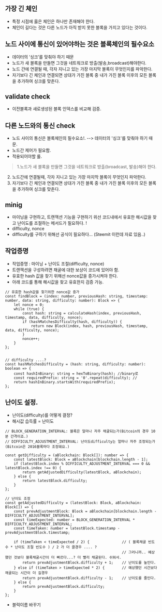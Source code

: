 ## 가장 긴 체인
- 특정 시점에 옳은 체인은 하나만 존재해야 한다. 
- 체인이 길다는 것은 다른 노드가 아직 받지 못한 블록을 가지고 있다는 것이다. 

## 노드 사이에 통신이 있어야하는 것은 블록체인의 필수요소  
- 데이터의 ‘싱크’를 맞춰야 하기 때문
- 노드가 새 블록을 만들면 그것을 네트워크로 방출(발송,broadcast)해야한다.
- 노드 간에 연결될 때, 각자 지니고 있는 가장 마지막 블록이 무엇인지를 파악한다.
- 자기보다 긴 체인과 연결되면 상대가 가진 블록 중 내가 가진 블록 이후의 모든 블록을 추가하여 싱크를 맞춘다. 

## validate check
- 이전블록과 새로생성된 블록 인덱스를 비교해 검증.

## 다른 노드와의 통신 check
- 노드 사이의 통신은 블록체인의 필수요소!. --> 데이터의 '싱크'를 맞춰야 하기 때문.
- 노드간 제어가 필요함.
- 적용되어야할 룰.
> 1.노드가 새 블록을 만들면 그것을 네트워크로 방출(broadcast, 발송)해야 한다.   
 2. 노드간에 연결될때, 각자 지니고 있는 가장 마지막 블록이 무엇인지 파악한다.   
 3. 자기보다 긴 체인과 연결되면 상대가 가진 블록 중 내가 가진 블록 이후의 모든 블록을 추가하여 싱크를 맞춘다.   



## minig
- 마이닝을 구현하고, 트랜잭션 기능을 구현하기 위선 코드내에서 유효한 해시값을 찾고 난이도를 조절하는 메서드가 필요하다. !
- difficulty, nonce
- difficulty를 구하기 위해선 공식이 필요하다... (Steemit 이런데 자료 있음..)

## 작업증명
- 작업증명 : 마이닝 + 난이도 조절(difficulty, nonce)
- 트랜잭션을 구성하려면 채굴에 대한 보상이 코드에 있어야 함.
- 유효한 hash 값을 찾기 위해선 nonce값을 증가시켜야 한다. 
- 아래 코드를 통해 해시값을 찾고 유효한지 검증 가능.

```
// 유효한 hash값을 찾기위한 nonce값 증가
const findBlock = (index: number, previousHash: string, timestamp: number, data: string, difficulty: number): Block => {
    let nonce = 0;
    while (true) {
        const hash: string = calculateHash(index, previousHash, timestamp, data, difficulty, nonce);
        if (hashMatchesDifficulty(hash, difficulty)) {
            return new Block(index, hash, previousHash, timestamp, data, difficulty, nonce);
        }
        nonce++;
    }
};


// difficulty ....?
const hashMatchesDifficulty = (hash: string, difficulty: number): boolean => {
    const hashInBinary: string = hexToBinary(hash); //binary로
    const requiredPrefix: string = '0'.repeat(difficulty); //
    return hashInBinary.startsWith(requiredPrefix);
};
```

## 난이도 설정.
- 난이도(difficulty)를 어떻게 결정?
- 해시값 습득률 = 난이도   

```
// BLOCK_GENERATION_INTERVAL: 블록은 얼마나 자주 채굴되는가(Bitcoin의 경우 10분 간격이죠.)
// DIFFICULTY_ADJUSTMENT_INTERVAL: 난이도difficulty는 얼마나 자주 조정되는가(Bitcoin은 2016블록마다 조정돼요.)

const getDifficulty = (aBlockchain: Block[]): number => {
    const latestBlock: Block = aBlockchain[blockchain.length - 1];
    if (latestBlock.index % DIFFICULTY_ADJUSTMENT_INTERVAL === 0 && latestBlock.index !== 0) {
        return getAdjustedDifficulty(latestBlock, aBlockchain);
    } else {
        return latestBlock.difficulty;
    }
};

// 난이도 조정
const getAdjustedDifficulty = (latestBlock: Block, aBlockchain: Block[]) => {
    const prevAdjustmentBlock: Block = aBlockchain[blockchain.length - DIFFICULTY_ADJUSTMENT_INTERVAL];
    const timeExpected: number = BLOCK_GENERATION_INTERVAL * DIFFICULTY_ADJUSTMENT_INTERVAL;
    const timeTaken: number = latestBlock.timestamp - prevAdjustmentBlock.timestamp;
    
    if (timeTaken < timeExpected / 2) {               // ( 블록채굴 빈도수 * 난이도 조절 빈도수 ) / 2 가 더 클경우 .... ? 
                                                      // 그러니까.. 예상했던 것보다 블록채굴시간이 더 빠르다...? 더 빨리 채굴된다. 쉬워서. 
        return prevAdjustmentBlock.difficulty + 1;    // 난이도를 높인다. 
    } else if (timeTaken > timeExpected * 2) {        // 예상했던 시간보다 채굴되는 시간이 더 길경우 
        return prevAdjustmentBlock.difficulty - 1;    // 난이도를 줄인다. 
    } else {
        return prevAdjustmentBlock.difficulty; 
    }
};
```

- 블럭이름 바꾸기
